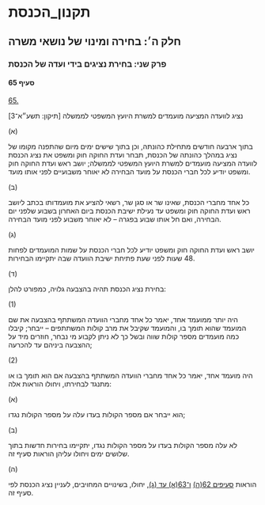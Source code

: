 # תקנון_הכנסת

## חלק ה׳: בחירה ומינוי של נושאי משרה

### פרק שני: בחירת נציגים בידי ועדה של הכנסת

#### סעיף 65

[65.](https://he.wikisource.org/wiki/%D7%AA%D7%A7%D7%A0%D7%95%D7%9F_%D7%94%D7%9B%D7%A0%D7%A1%D7%AA#%D7%A1%D7%A2%D7%99%D7%A3_65)

נציג לוועדה המציעה מועמדים למשרת היועץ המשפטי לממשלה [תיקון: תשע״א־3]

(א)

בתוך ארבעה חודשים מתחילת כהונתה, וכן בתוך שישים ימים מיום שהתפנה מקומו של נציג במהלך כהונתה של הכנסת, תבחר ועדת החוקה חוק ומשפט את נציג הכנסת לוועדה המציעה מועמדים למשרת היועץ המשפטי לממשלה; יושב ראש ועדת החוקה חוק ומשפט יודיע לכל חברי הכנסת על מועד הבחירה לא יאוחר משבועיים לפני אותו מועד.

(ב)

כל אחד מחברי הכנסת, שאינו שר או סגן שר, רשאי להציע את מועמדותו בכתב ליושב ראש ועדת החוקה חוק ומשפט עד נעילת ישיבת הכנסת ביום האחרון בשבוע שלפני יום הבחירה, ואם חל אותו שבוע בפגרה – לא יאוחר משבוע לפני מועד הבחירה.

(ג)

יושב ראש ועדת החוקה חוק ומשפט יודיע לכל חברי הכנסת על שמות המועמדים לפחות 48 שעות לפני שעת פתיחת ישיבת הוועדה שבה יתקיימו הבחירות.

(ד)

בחירת נציג הכנסת תהיה בהצבעה גלויה, כמפורט להלן:

(1)

היה יותר ממועמד אחד, יאמר כל אחד מחברי הוועדה המשתתף בהצבעה את שם המועמד שהוא תומך בו, והמועמד שקיבל את מרב קולות המשתתפים – ייבחר; קיבלו כמה מועמדים מספר קולות שווה ובשל כך לא ניתן לקבוע מי נבחר, חוזרים מיד על ההצבעה ביניהם עד להכרעה;

(2)

היה מועמד אחד, יאמר כל אחד מחברי הוועדה המשתתף בהצבעה אם הוא תומך בו או מתנגד לבחירתו, ויחולו הוראות אלה:

(א)

הוא ייבחר אם מספר הקולות בעדו עלה על מספר הקולות נגדו;

(ב)

לא עלה מספר הקולות בעדו על מספר הקולות נגדו, יתקיימו בחירות חדשות בתוך שלושים ימים ויחולו עליהן הוראות סעיף זה.

(ה)

הוראות [סעיפים 62(ה)](https://he.wikisource.org/wiki/%D7%AA%D7%A7%D7%A0%D7%95%D7%9F_%D7%94%D7%9B%D7%A0%D7%A1%D7%AA#%D7%A1%D7%A2%D7%99%D7%A3_62) [ו־63(א) עד (ג)](https://he.wikisource.org/wiki/%D7%AA%D7%A7%D7%A0%D7%95%D7%9F_%D7%94%D7%9B%D7%A0%D7%A1%D7%AA#%D7%A1%D7%A2%D7%99%D7%A3_63), יחולו, בשינויים המחויבים, לעניין נציג הכנסת לפי סעיף זה.